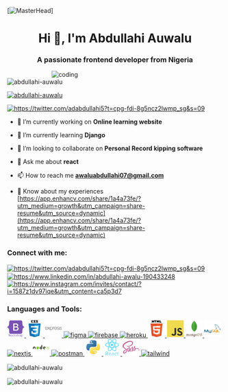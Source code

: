 [![MasterHead](https://img.freepik.com/free-vector/website-development-banner_33099-1687.jpg?size=626&ext=jpg)]
<h1 align="center">Hi 👋, I'm Abdullahi Auwalu</h1>
<h3 align="center">A passionate frontend developer from Nigeria</h3>
<img align="right" alt="coding" width="400" src="https://media.tenor.com/BqbIhT4Mb7cAAAAd/programmer-rounded-edges.gif" />

<p align="left"> <img src="https://komarev.com/ghpvc/?username=abdullahi-auwalu&label=Profile%20views&color=0e75b6&style=flat" alt="abdullahi-auwalu" /> </p>

<p align="left"> <a href="https://github.com/ryo-ma/github-profile-trophy"><img src="https://github-profile-trophy.vercel.app/?username=abdullahi-auwalu" alt="abdullahi-auwalu" /></a> </p>

<p align="left"> <a href="https://twitter.com/https://twitter.com/adabdullahi5?t=cpg-fdi-8g5ncz2lwmp_sg&s=09" target="blank"><img src="https://img.shields.io/twitter/follow/https://twitter.com/adabdullahi5?t=cpg-fdi-8g5ncz2lwmp_sg&s=09?logo=twitter&style=for-the-badge" alt="https://twitter.com/adabdullahi5?t=cpg-fdi-8g5ncz2lwmp_sg&s=09" /></a> </p>

- 🔭 I’m currently working on **Online learning website**

- 🌱 I’m currently learning **Django**

- 👯 I’m looking to collaborate on **Personal Record kipping software**

- 💬 Ask me about **react**

- 📫 How to reach me **awaluabdullahi07@gmail.com**

- 📄 Know about my experiences [https://app.enhancv.com/share/1a4a73fe/?utm_medium=growth&utm_campaign=share-resume&utm_source=dynamic](https://app.enhancv.com/share/1a4a73fe/?utm_medium=growth&utm_campaign=share-resume&utm_source=dynamic)

<h3 align="left">Connect with me:</h3>
<p align="left">
<a href="https://twitter.com/https://twitter.com/adabdullahi5?t=cpg-fdi-8g5ncz2lwmp_sg&s=09" target="blank"><img align="center" src="https://raw.githubusercontent.com/rahuldkjain/github-profile-readme-generator/master/src/images/icons/Social/twitter.svg" alt="https://twitter.com/adabdullahi5?t=cpg-fdi-8g5ncz2lwmp_sg&s=09" height="30" width="40" /></a>
<a href="https://linkedin.com/in/https://www.linkedin.com/in/abdullahi-awalu-190433248" target="blank"><img align="center" src="https://raw.githubusercontent.com/rahuldkjain/github-profile-readme-generator/master/src/images/icons/Social/linked-in-alt.svg" alt="https://www.linkedin.com/in/abdullahi-awalu-190433248" height="30" width="40" /></a>
<a href="https://instagram.com/https://www.instagram.com/invites/contact/?i=1587z1dv97iqe&utm_content=ca5p3d7" target="blank"><img align="center" src="https://raw.githubusercontent.com/rahuldkjain/github-profile-readme-generator/master/src/images/icons/Social/instagram.svg" alt="https://www.instagram.com/invites/contact/?i=1587z1dv97iqe&utm_content=ca5p3d7" height="30" width="40" /></a>
</p>

<h3 align="left">Languages and Tools:</h3>
<p align="left"> <a href="https://getbootstrap.com" target="_blank" rel="noreferrer"> <img src="https://raw.githubusercontent.com/devicons/devicon/master/icons/bootstrap/bootstrap-plain-wordmark.svg" alt="bootstrap" width="40" height="40"/> </a> <a href="https://www.w3schools.com/css/" target="_blank" rel="noreferrer"> <img src="https://raw.githubusercontent.com/devicons/devicon/master/icons/css3/css3-original-wordmark.svg" alt="css3" width="40" height="40"/> </a> <a href="https://expressjs.com" target="_blank" rel="noreferrer"> <img src="https://raw.githubusercontent.com/devicons/devicon/master/icons/express/express-original-wordmark.svg" alt="express" width="40" height="40"/> </a> <a href="https://www.figma.com/" target="_blank" rel="noreferrer"> <img src="https://www.vectorlogo.zone/logos/figma/figma-icon.svg" alt="figma" width="40" height="40"/> </a> <a href="https://firebase.google.com/" target="_blank" rel="noreferrer"> <img src="https://www.vectorlogo.zone/logos/firebase/firebase-icon.svg" alt="firebase" width="40" height="40"/> </a> <a href="https://heroku.com" target="_blank" rel="noreferrer"> <img src="https://www.vectorlogo.zone/logos/heroku/heroku-icon.svg" alt="heroku" width="40" height="40"/> </a> <a href="https://www.w3.org/html/" target="_blank" rel="noreferrer"> <img src="https://raw.githubusercontent.com/devicons/devicon/master/icons/html5/html5-original-wordmark.svg" alt="html5" width="40" height="40"/> </a> <a href="https://developer.mozilla.org/en-US/docs/Web/JavaScript" target="_blank" rel="noreferrer"> <img src="https://raw.githubusercontent.com/devicons/devicon/master/icons/javascript/javascript-original.svg" alt="javascript" width="40" height="40"/> </a> <a href="https://www.mongodb.com/" target="_blank" rel="noreferrer"> <img src="https://raw.githubusercontent.com/devicons/devicon/master/icons/mongodb/mongodb-original-wordmark.svg" alt="mongodb" width="40" height="40"/> </a> <a href="https://www.mysql.com/" target="_blank" rel="noreferrer"> <img src="https://raw.githubusercontent.com/devicons/devicon/master/icons/mysql/mysql-original-wordmark.svg" alt="mysql" width="40" height="40"/> </a> <a href="https://nextjs.org/" target="_blank" rel="noreferrer"> <img src="https://cdn.worldvectorlogo.com/logos/nextjs-2.svg" alt="nextjs" width="40" height="40"/> </a> <a href="https://nodejs.org" target="_blank" rel="noreferrer"> <img src="https://raw.githubusercontent.com/devicons/devicon/master/icons/nodejs/nodejs-original-wordmark.svg" alt="nodejs" width="40" height="40"/> </a> <a href="https://postman.com" target="_blank" rel="noreferrer"> <img src="https://www.vectorlogo.zone/logos/getpostman/getpostman-icon.svg" alt="postman" width="40" height="40"/> </a> <a href="https://www.python.org" target="_blank" rel="noreferrer"> <img src="https://raw.githubusercontent.com/devicons/devicon/master/icons/python/python-original.svg" alt="python" width="40" height="40"/> </a> <a href="https://reactjs.org/" target="_blank" rel="noreferrer"> <img src="https://raw.githubusercontent.com/devicons/devicon/master/icons/react/react-original-wordmark.svg" alt="react" width="40" height="40"/> </a> <a href="https://sass-lang.com" target="_blank" rel="noreferrer"> <img src="https://raw.githubusercontent.com/devicons/devicon/master/icons/sass/sass-original.svg" alt="sass" width="40" height="40"/> </a> <a href="https://tailwindcss.com/" target="_blank" rel="noreferrer"> <img src="https://www.vectorlogo.zone/logos/tailwindcss/tailwindcss-icon.svg" alt="tailwind" width="40" height="40"/> </a> </p>

<p><img align="center" src="https://github-readme-stats.vercel.app/api/top-langs?username=abdullahi-auwalu&show_icons=true&locale=en&layout=compact" alt="abdullahi-auwalu" /></p>

<p><img align="center" src="https://github-readme-streak-stats.herokuapp.com/?user=abdullahi-auwalu&" alt="abdullahi-auwalu" /></p>
